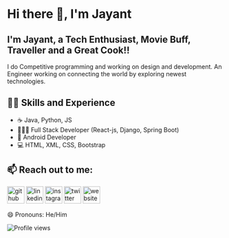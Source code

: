 # Hi there 👋, I'm Jayant

## I'm Jayant, a Tech Enthusiast, Movie Buff, Traveller and a Great Cook!!
I do Competitive programming and working on design and development. An Engineer working on connecting the world by exploring newest technologies.

<!--img src="https://github.com/jayantsadhu/jayantsadhu/blob/main/githubProfile_banner.jpg"-->


## 🥷🏻 Skills and Experience
* ☕ Java, Python, JS
* 👨🏽‍💻 Full Stack Developer (React-js, Django, Spring Boot)
* 📱 Android Developer
* 💻 HTML, XML, CSS, Bootstrap
<!-- 
![GitHub stats](https://github-readme-stats.vercel.app/api?username=jayantsadhu&show_icons=true)   -->

## 📫 Reach out to me:
[<img src='https://cdn.jsdelivr.net/npm/simple-icons@3.0.1/icons/github.svg' alt='github' height='40'>](https://github.com/jayantsadhu)  [<img src='https://cdn.jsdelivr.net/npm/simple-icons@3.0.1/icons/linkedin.svg' alt='linkedin' height='40'>](https://www.linkedin.com/in/https://www.linkedin.com/in/jayant-kumar-sadhu-a747731b3//)  [<img src='https://cdn.jsdelivr.net/npm/simple-icons@3.0.1/icons/instagram.svg' alt='instagram' height='40'>](https://www.instagram.com/synchronized.plank/)  [<img src='https://cdn.jsdelivr.net/npm/simple-icons@3.0.1/icons/twitter.svg' alt='twitter' height='40'>](https://twitter.com/@iamJayant29)  [<img src='https://cdn.jsdelivr.net/npm/simple-icons@3.0.1/icons/icloud.svg' alt='website' height='40'>](https://jayantsadhu.github.io/)  

😄 Pronouns: He/Him

![Profile views](https://gpvc.arturio.dev/jayantsadhu) 


<!--
**jayantsadhu/jayantsadhu** is a ✨ _special_ ✨ repository because its `README.md` (this file) appears on your GitHub profile.

Here are some ideas to get you started:

- 🔭 I’m currently working on ...
- 🌱 I’m currently learning ...
- 👯 I’m looking to collaborate on ...
- 🤔 I’m looking for help with ...
- 💬 Ask me about ...
- 📫 How to reach me: ...
- 😄 Pronouns: ...
- ⚡ Fun fact: ...
-->
